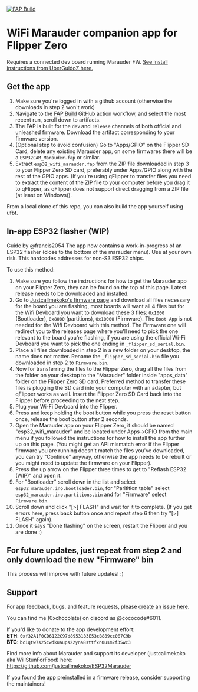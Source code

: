 [![FAP Build](https://github.com/0xchocolate/flipperzero-wifi-marauder/actions/workflows/build.yml/badge.svg)](https://github.com/0xchocolate/flipperzero-wifi-marauder/actions/workflows/build.yml)

# WiFi Marauder companion app for Flipper Zero

Requires a connected dev board running Marauder FW. [See install instructions from UberGuidoZ here.](https://github.com/UberGuidoZ/Flipper/tree/main/Wifi_DevBoard#marauder-install-information)

## Get the app
1. Make sure you're logged in with a github account (otherwise the downloads in step 2 won't work)
2. Navigate to the [FAP Build](https://github.com/0xchocolate/flipperzero-wifi-marauder/actions/workflows/build.yml)
   GitHub action workflow, and select the most recent run, scroll down to artifacts.
3. The FAP is built for the `dev` and `release` channels of both official and unleashed
   firmware. Download the artifact corresponding to your firmware version.
4. (Optional step to avoid confusion) Go to "Apps/GPIO" on the Flipper SD Card, delete any existing Marauder app, on some firmwares there will be a `ESP32CAM_Marauder.fap` or similar.
5. Extract `esp32_wifi_marauder.fap` from the ZIP file downloaded in step 3 to your Flipper Zero SD card, preferably under Apps/GPIO along with the rest of the GPIO apps. (If you're using qFlipper to transfer files you need to extract the content of the ZIP file to your computer before you drag it to qFlipper, as qFlipper does not support direct dragging from a ZIP file (at least on Windows)).

From a local clone of this repo, you can also build the app yourself using ufbt.

## In-app ESP32 flasher (WIP)
Guide by @francis2054
The app now contains a work-in-progress of an ESP32 flasher (close to the bottom of the marauder menu). Use at your own risk. This hardcodes addresses for non-S3 ESP32 chips.

To use this method:
1. Make sure you follow the instructions for how to get the Marauder app on your Flipper Zero, they can be found on the top of this page. Latest release needs to be downloaded and installed.
2. Go to [Justcallmekoko's firmware page](https://github.com/justcallmekoko/ESP32Marauder/wiki/update-firmware#using-spacehuhn-web-updater) and download all files necessary for the board you are flashing, most boards will want all 4 files but for the Wifi Devboard you want to download these 3 files: `0x1000` (Bootloader), `0x8000` (partitions), `0x10000` (Firmware). The `Boot App` is not needed for the Wifi Devboard with this method. The Firmware one will redirect you to the releases page where you'll need to pick the one relevant to the board you're flashing, if you are using the official Wi-Fi Devboard you want to pick the one ending in `_flipper_sd_serial.bin`. 
3. Place all files downloaded in step 2 in a new folder on your desktop, the name does not matter. Rename the `_flipper_sd_serial.bin` file you downloaded in step 2 to `Firmware.bin`.
4. Now for transferring the files to the Flipper Zero, drag all the files from the folder on your desktop to the "Marauder" folder inside "apps_data" folder on the Flipper Zero SD card. Preferred method to transfer these files is plugging the SD card into your computer with an adapter, but qFlipper works as well. Insert the Flipper Zero SD Card back into the Flipper before proceeding to the next step.
5. Plug your Wi-Fi Devboard into the Flipper.
6. Press and keep holding the boot button while you press the reset button once, release the boot button after 2 seconds.
7. Open the Marauder app on your Flipper Zero, it should be named "esp32_wifi_marauder" and be located under Apps->GPIO from the main menu if you followed the instructions for how to install the app further up on this page. (You might get an API mismatch error if the Flipper firmware you are running doesn't match the files you've downloaded, you can try "Continue" anyway, otherwise the app needs to be rebuilt or you might need to update the firmware on your Flipper).
8. Press the up arrow on the Flipper three times to get to "Reflash ESP32 (WIP)" and open it.
9. For "Bootloader" scroll down in the list and select `esp32_marauder.ino.bootloader.bin`, for "Paritition table" select `esp32_marauder.ino.partitions.bin` and for "Firmware" select `Firmware.bin`.
10. Scroll down and click "[>] FLASH" and wait for it to complete. (If you get errors here, press back button once and repeat step 6 then try "[>] FLASH" again).
11. Once it says "Done flashing" on the screen, restart the Flipper and you are done :)

## For future updates, just repeat from step 2 and only download the new "Firmware" bin

This process will improve with future updates! :)

## Support

For app feedback, bugs, and feature requests, please [create an issue here](https://github.com/0xchocolate/flipperzero-firmware-with-wifi-marauder-companion/issues).

You can find me (0xchocolate) on discord as @cococode#6011.

If you'd like to donate to the app development effort:  
**ETH**: `0xf32A1F0CD6122C97d8953183E53cB889cc087C9b`  
**BTC**: `bc1qtw7s25cwdkuaups22yna8sttfxn0usm2f35wc3`

Find more info about Marauder and support its developer (justcallmekoko aka WillStunForFood) here: https://github.com/justcallmekoko/ESP32Marauder

If you found the app preinstalled in a firmware release, consider supporting the maintainers!
